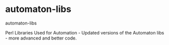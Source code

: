 automaton-libs
==============

automaton-libs


Perl Libraries Used for Automation - Updated versions of the Automaton libs - more advanced and better code. 

